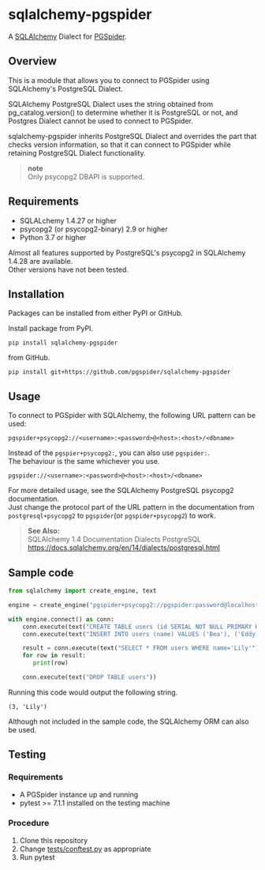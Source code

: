 # sqlalchemy-pgspider

A [SQLAlchemy](https://www.sqlalchemy.org/) Dialect for [PGSpider](https://github.com/pgspider/pgspider).

## Overview

This is a module that allows you to connect to PGSpider using SQLAlchemy's PostgreSQL Dialect.

SQLAlchemy PostgreSQL Dialect uses the string obtained from pg_catalog.version() to determine whether it is PostgreSQL or not, and Postgres Dialect cannot be used to connect to PGSpider.

sqlalchemy-pgspider inherits PostgreSQL Dialect and overrides the part that checks version information, so that it can connect to PGSpider while retaining PostgreSQL Dialect functionality.

> **note**  
> Only psycopg2 DBAPI is supported.

## Requirements

* SQLALchemy 1.4.27 or higher 
* psycopg2 (or psycopg2-binary) 2.9 or higher
* Python 3.7 or higher

Almost all features supported by PostgreSQL's psycopg2 in SQLAlchemy 1.4.28 are available.  
Other versions have not been tested.

## Installation

Packages can be installed from either PyPI or GitHub.

Install package from PyPI.

```
pip install sqlalchemy-pgspider
```

from GitHub.

```
pip install git+https://github.com/pgspider/sqlalchemy-pgspider
```

## Usage

To connect to PGSpider with SQLAlchemy, the following URL pattern can be used:

```
pgspider+psycopg2://<username>:<password>@<host>:<host>/<dbname>
```

Instead of the `pgspier+psycopg2:`, you can also use `pgspider:`.  
The behaviour is the same whichever you use.

```
pgspider://<username>:<password>@<host>:<host>/<dbname>
```

For more detailed usage, see the SQLAlchemy PostgreSQL psycopg2 documentation.  
Just change the protocol part of the URL pattern in the documentation from `postgresql+psycopg2` to `pgspider`(or `pgspider+psycopg2`) to work.

> **See Also:**  
> SQLAlchemy 1.4 Documentation Dialects PostgreSQL  
> https://docs.sqlalchemy.org/en/14/dialects/postgresql.html


## Sample code

```python
from sqlalchemy import create_engine, text

engine = create_engine("pgspider+psycopg2://pgspider:password@localhost:4813/pgspiderdb")

with engine.connect() as conn:
    conn.execute(text("CREATE TABLE users (id SERIAL NOT NULL PRIMARY KEY, name text)"))
    conn.execute(text("INSERT INTO users (name) VALUES ('Bea'), ('Eddy'), ('Lily')"))

    result = conn.execute(text("SELECT * FROM users WHERE name='Lily'"))
    for row in result:
       print(row)

    conn.execute(text("DROP TABLE users"))
```

Running this code would output the following string.

```
(3, 'Lily')
```

Although not included in the sample code, the SQLAlchemy ORM can also be used.


## Testing 

### Requirements

* A PGSpider instance up and running
* pytest >= 7.1.1 installed on the testing machine

### Procedure

1. Clone this repository
2. Change [tests/conftest.py](tests/conftest.py) as appropriate
3. Run pytest
